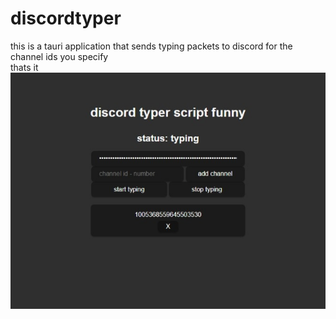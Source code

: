 # discordtyper
this is a tauri application that sends typing packets to discord for the channel ids you specify\
thats it\
![preview](/preview-discordtyper.jpeg)
